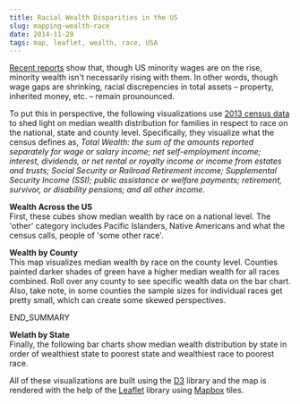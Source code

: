 ```yaml
---
title: Racial Wealth Disparities in the US
slug: mapping-wealth-race
date: 2014-11-29
tags: map, leaflet, wealth, race, USA
---
```

<a href="http://www.pewresearch.org/fact-tank/2013/08/30/black-incomes-are-up-but-wealth-isnt/" target="_blank">Recent reports</a> show that, though US minority wages are on the rise, minority wealth isn't necessarily rising with them. In other words, though wage gaps are shrinking, racial discrepencies in total assets – property, inherited money, etc. – remain prounounced. 

To put this in perspective, the following visualizations use <a href="http://www.census.gov/data/developers/data-sets/acs-survey-5-year-data.html" target="_blank">2013 census data</a> to shed light on median wealth distribution for families in respect to race on the national, state and county level. Specifically, they visualize what the census defines as, _Total Wealth: the sum of the amounts reported separately for wage or salary income; net self-employment income; interest, dividends, or net rental or royalty income or income from estates and trusts; Social Security or Railroad Retirement income; Supplemental Security Income (SSI); public assistance or welfare payments; retirement, survivor, or disability pensions; and all other income_.

<strong>Wealth Across the US</strong><br />
First, these cubes show median wealth by race on a national level. The 'other' category includes Pacific Islanders, Native Americans and what the census calls, people of 'some other race'.

<div class="nationalCubes external" id="wealth-race-gender"></div>

<strong>Wealth by County</strong><br />
This map visualizes median wealth by race on the county level. Counties painted darker shades of green have a higher median wealth for all races combined. Roll over any county to see specific wealth data on the bar chart. Also, take note, in some counties the sample sizes for individual races get pretty small, which can create some skewed perspectives.

<div class="mapWrap">
	<div class="canvas" id="county-wealth-map"></div>
	<span id="county-wealth-map-bar"></span>
</div>
END_SUMMARY

<strong>Welath by State</strong><br />
Finally, the following bar charts show median wealth distribution by state in order of wealthiest state to poorest state and wealthiest race to poorest race.  

<div class="stateBar" id="state-bar-chart"></div>

All of these visualizations are built using the <a href="d3js.org" target="_blank">D3</a> library and the map is rendered with the help of the <a href="http://leafletjs.com/" target="_blank">Leaflet</a> library using <a href="https://www.mapbox.com/" target="_blank">Mapbox</a> tiles.
